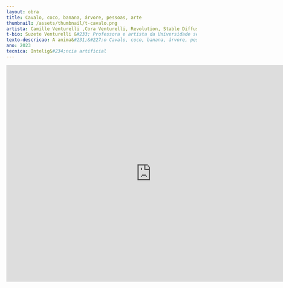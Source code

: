 ```yaml
---
layout: obra
title: Cavalo, coco, banana, árvore, pessoas, arte
thumbnail: /assets/thumbnail/t-cavalo.png
artista: Camille Venturelli ,Cora Venturelli, Revolution, Stable Diffusion e Suzete Venturelli
t-bio: Suzete Venturelli &#233; Professora e artista da Universidade se Bras&#237;lia e Anhembi Morumbi - Camille Venturelli &#233; Mestre em Artes Visuais pela Universidade De Brasilia. - Cora Venturelli &#233;&#58;estudante da Escola Classe 405 Norte.
texto-descricao: A anima&#231;&#227;o Cavalo, coco, banana, árvore, pessoas, arte &#233; um Projeto de IA ARTE, cujo roteiro foi elaborado a partir de uma história real, de um sonho de vida onde o protagonista &#233; um cavalo chamado Revolution, que cuida de crian&#231;as e pessoas com Transtorno do Espectro Autista &#40;TEA&#41;, no projeto social Movimento Equoterapia. Revolution tem 21 anos e está com a sua m&#227;e humana há 18 anos. Juntos trabalharam em vários lugares de atividades equestre e de Equoterapia, at&#233; que no ano de 2022, conseguiram ir morar juntos num rancho. Revolution vive em Bras&#237;lia, no Lago Oeste, com a sua irm&#227; Cora e a sua m&#227;e Camille. Ele &#233; o mais velho. A avó Suzete sempre visita o rancho, onde tudo acontece, pois mora em S&#227;o Paulo.  No ambiente onde moram, nasce a po&#233;tica da anima&#231;&#227;o, que traduz a paix&#227;o e o respeito pelas pessoas e pela natureza, juntamente com o desejo de divulgar os benef&#237;cios que os cavalos promovem para as pessoas, numa perspectiva de conscientiza&#231;&#227;o e valoriza&#231;&#227;o da coexist&#234;ncia entre animais, vegetais, humanos e máquinas sencientes. Apresentar e expor esta história de amor por meio da anima&#231;&#227;o, elaborada em conjunto com uma intelig&#234;ncia artificial, corrobora com a ideia de que por meio da arte pode&#45;se contar histórias de dedica&#231;&#227;o ao próximo, pelas esp&#233;cies companheiras, como citado por Donna Haraway. No Manifesto das Esp&#233;cies Companheiras, a autora, discorre sobre a implos&#227;o da natureza e da cultura na vida conjunta de animais e pessoas, que est&#227;o ligados em “alteridade significativa”. A anima&#231;&#227;o foi elaborada com Stable Diffusion que &#233; um modelo para Intelig&#234;ncia Artificial, código aberto, treinado para colaborativamente traduzir uma história escrita textualmente, como a contada aqui, em imagens em movimento. As palavras&#45;chave cavalo, coco, banana, árvores, pessoas, arte, foram as utilizadas. Nesta obra, al&#233;m do texto e palavras&#45;chave, a partir de banco de dados público e fotografias pessoais do Revolution, Cora, Camille, coco, banana e natureza foi poss&#237;vel criar um trabalho singular, onde o espectador se sente cavalgando. Stable Diffusion &#233; um modelo de aprendizado profundo &#40;deep learning&#41; de texto para imagem lan&#231;ado em 2022. Ele &#233; usado principalmente para gerar imagens detalhadas condicionadas a descri&#231;&#245;es de texto, embora tamb&#233;m possa ser aplicado a outras tarefas, como inpainting, outpainting, e gera&#231;&#227;o de imagem para&#45;imagem. O modelo foi elaborado por CompVis, Stability AI e LAION.
ano: 2023
tecnica: Intelig&#234;ncia artificial
---
```


<iframe width="765" height="574" src="https://www.youtube.com/embed/n3mgKDF1KUQ" title="CAVALO, COCO, BANANA, ÁRVORE, PESSOAS, ARTE - Camille, Cora, Revolution, Stable Diffusion e Suzete." frameborder="0" allow="accelerometer; autoplay; clipboard-write; encrypted-media; gyroscope; picture-in-picture; web-share" allowfullscreen></iframe>